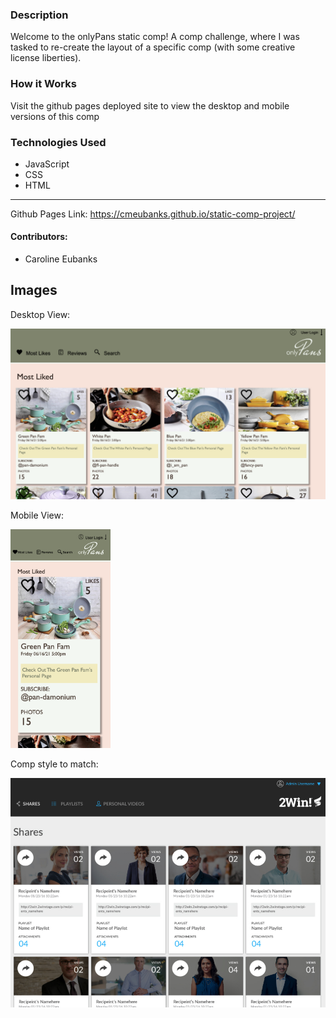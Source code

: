 ### Description
Welcome to the onlyPans static comp! A comp challenge, where I was tasked to re-create the layout of a specific comp (with some creative license liberties).

### How it Works
Visit the github pages deployed site to view the desktop and mobile versions of this comp

### Technologies Used
- JavaScript
- CSS
- HTML

*********************************************************
Github Pages Link: https://cmeubanks.github.io/static-comp-project/

#### Contributors:
- Caroline Eubanks

## Images

Desktop View:

<img src="assets/desktop-view.png" width="650" >


Mobile View:

<img src="assets/mobile-view.png" height="350" >

Comp style to match:

<img src="assets/comp.png" width="650" >

